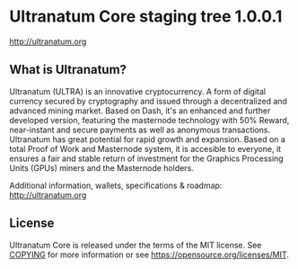 Ultranatum Core staging tree 1.0.0.1
===============================

http://ultranatum.org


What is Ultranatum?
----------------

Ultranatum (ULTRA) is an innovative cryptocurrency. A form of digital currency secured by cryptography and issued through a decentralized and advanced mining market. Based on Dash, it's an enhanced and further developed version, featuring the masternode technology with 50% Reward, near-instant and secure payments as well as anonymous transactions. Ultranatum has great potential for rapid growth and expansion. Based on a total Proof of Work and Masternode system, it is accesible to everyone, it ensures a fair and stable return of investment for the Graphics Processing Units (GPUs) miners and the Masternode holders.

Additional information, wallets, specifications & roadmap: http://ultranatum.org


License
-------

Ultranatum Core is released under the terms of the MIT license. See [COPYING](COPYING) for more
information or see https://opensource.org/licenses/MIT.


